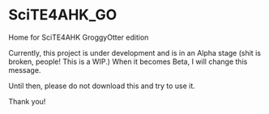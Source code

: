 # SciTE4AHK_GO
Home for SciTE4AHK GroggyOtter edition

Currently, this project is under development and is in an Alpha stage (shit is broken, people! This is a WIP.)
When it becomes Beta, I will change this message.

Until then, please do not download this and try to use it.

Thank you!
